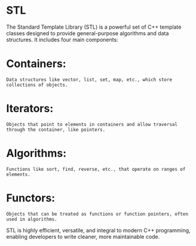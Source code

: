 # STL
The Standard Template Library (STL) is a powerful set of C++ template classes designed to provide general-purpose algorithms and data structures. It includes four main components:

# Containers: 
    Data structures like vector, list, set, map, etc., which store collections of objects.
# Iterators: 
    Objects that point to elements in containers and allow traversal through the container, like pointers.
# Algorithms: 
    Functions like sort, find, reverse, etc., that operate on ranges of elements.
# Functors: 
    Objects that can be treated as functions or function pointers, often used in algorithms.
STL is highly efficient, versatile, and integral to modern C++ programming, enabling developers to write cleaner, more maintainable code.

